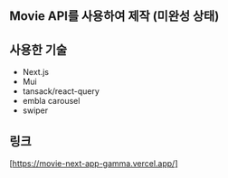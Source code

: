 ## Movie API를 사용하여 제작 (미완성 상태)

## 사용한 기술
- Next.js
- Mui
- tansack/react-query
- embla carousel
- swiper

## 링크
[https://movie-next-app-gamma.vercel.app/]
